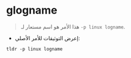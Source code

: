 # glogname

> هذا الأمر هو اسم مستعار لـ `-p linux logname`.

- إعرض التوثيقات للأمر الأصلي:

`tldr -p linux logname`
